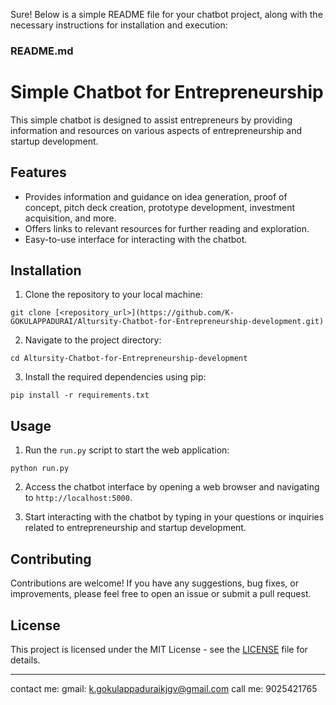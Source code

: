Sure! Below is a simple README file for your chatbot project, along with the necessary instructions for installation and execution:

### README.md

# Simple Chatbot for Entrepreneurship

This simple chatbot is designed to assist entrepreneurs by providing information and resources on various aspects of entrepreneurship and startup development.

## Features

- Provides information and guidance on idea generation, proof of concept, pitch deck creation, prototype development, investment acquisition, and more.
- Offers links to relevant resources for further reading and exploration.
- Easy-to-use interface for interacting with the chatbot.

## Installation

1. Clone the repository to your local machine:

```
git clone [<repository_url>](https://github.com/K-GOKULAPPADURAI/Altursity-Chatbot-for-Entrepreneurship-development.git)
```

2. Navigate to the project directory:

```
cd Altursity-Chatbot-for-Entrepreneurship-development
```

3. Install the required dependencies using pip:

```
pip install -r requirements.txt
```

## Usage

1. Run the `run.py` script to start the web application:

```
python run.py
```

2. Access the chatbot interface by opening a web browser and navigating to `http://localhost:5000`.

3. Start interacting with the chatbot by typing in your questions or inquiries related to entrepreneurship and startup development.

## Contributing

Contributions are welcome! If you have any suggestions, bug fixes, or improvements, please feel free to open an issue or submit a pull request.

## License

This project is licensed under the MIT License - see the [LICENSE](LICENSE) file for details.

---
contact me:
gmail: k.gokulappaduraikjgv@gmail.com
call me: 9025421765
